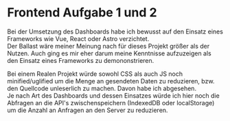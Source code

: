 # Frontend Aufgabe 1 und 2
Bei der Umsetzung des Dashboards habe ich bewusst auf den Einsatz eines Frameworks wie Vue, React oder Astro verzichtet.\
Der Ballast wäre meiner Meinung nach für dieses Projekt größer als der Nutzen. Auch ging es mir eher darum meine Kenntnisse aufzuzeigen als den Einsatz eines Frameworks zu demononstrieren. 

Bei einem Realen Projekt würde sowohl CSS als auch JS noch minified/uglified um die Menge an gesendeten Daten zu reduzieren, bzw. den Quellcode unleserlich zu machen. Davon habe ich abgesehen.\
Je nach Art des Dashboards und dessen Einsatzes würde ich hier noch die Abfragen an die API's zwischenspeichern (IndexedDB oder localStorage) um die Anzahl an Anfragen an den Server zu reduzieren. 